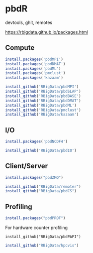 # pbdR

devtools, ghit, remotes


https://rbigdata.github.io/packages.html


## Compute

```r
install.packages('pbdMPI')
install.packages('pbdDMAT')
install.packages('pbdML')
install.packages('pmclust')
install.packages('kazaam')
```


```r
install_github('RBigData/pbdMPI')
install_github('RBigData/pbdSLAP')
install_github('RBigData/pbdBASE')
install_github('RBigData/pbdDMAT')
install_github('RBigData/pbdML')
install_github('RBigData/pmclust')
install_github('RBigData/kazaam')
```



## I/O

```r
install.packages('pbdNCDF4')
```

```r
install_github('RBigData/pbdIO')
```



## Client/Server

```r
install.packages("pbdZMQ")
```

```r
install_github("RBigData/remoter")
install_github("RBigData/pbdCS")
```



## Profiling

```r
install.packages("pbdPROF")
```

For hardware counter profiling

`install_github("RBigData/pbdPAPI")`


```r
install_github("RBigData/hpcvis")
```
